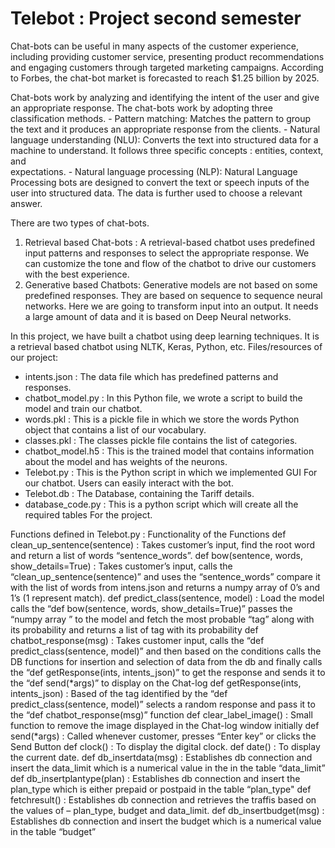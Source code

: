 # Telebot : Project second semester
Chat-bots can be useful in many aspects of the customer experience, including providing customer service, presenting product recommendations and engaging customers through targeted marketing campaigns.  According to Forbes, the chat-bot market is forecasted to reach $1.25 billion by 2025.

Chat-bots work by analyzing and identifying the intent of the user and give an appropriate response. The chat-bots work by adopting three classification methods.
    - Pattern matching: Matches the pattern to group the text and it produces an appropriate response from the clients.
    - Natural language understanding (NLU): Converts the text into structured data for a machine to understand.  It follows three specific concepts : entities, context, and             
      expectations.
    - Natural language processing (NLP): Natural Language Processing bots are designed to convert the text or speech inputs of the user into structured data. The data is further used 
      to choose a relevant answer.

There are two types of chat-bots.
1. Retrieval based Chat-bots : A retrieval-based chatbot uses predefined input patterns and responses to select the appropriate response. We can customize the tone and flow of the 
    chatbot to drive our customers with the best experience.
2. Generative based Chatbots: Generative models are not based on some predefined responses. They are based on sequence to sequence neural networks. Here we are going to transform 
    input into an output. It needs a large amount of data and it is based on Deep Neural networks.

In this project, we have built a chatbot using deep learning techniques. It is a  retrieval based chatbot using NLTK, Keras, Python, etc. Files/resources of our project:
  - intents.json :  The data file which has predefined patterns and responses.
  - chatbot_model.py : In this Python file, we wrote a script to build the model and train our chatbot.
  - words.pkl :  This is a pickle file in which we store the words Python object that contains a list of our vocabulary.
  - classes.pkl : The classes pickle file contains the list of categories.
  - chatbot_model.h5 :  This is the trained model that contains information about the model and has weights of the neurons.
  - Telebot.py :  This is the Python script in which we implemented GUI For our chatbot. Users can easily interact with the bot.
  - Telebot.db : The Database, containing the Tariff details.
  - database_code.py : This is a python script which will create all the required tables For the project.

Functions defined in Telebot.py                     : Functionality of the Functions
    def clean_up_sentence(sentence)                 : Takes customer’s input, find the root word and return a list of words “sentence_words”.
    def bow(sentence, words, show_details=True)     : Takes customer’s input, calls the “clean_up_sentence(sentence)” and uses the “sentence_words” compare it with the list of words 
                                                      from intens.json and returns a numpy array of 0’s and 1’s (1 represent match).
    def predict_class(sentence, model)              : Load the model calls the “def bow(sentence, words, show_details=True)” passes the “numpy array ” to the model and fetch the most 
                                                      probable “tag” along with its probability and returns a list of tag with its probability
    def chatbot_response(msg)                       : Takes customer input, calls the “def predict_class(sentence, model)” and then based on the conditions calls the DB functions for 
                                                      insertion and selection of data from the db and finally calls the “def getResponse(ints, intents_json)” to get the
                                                      response and sends it to the “def send(*args)” to display on the Chat-log
    def getResponse(ints, intents_json)             : Based of the tag identified by the “def predict_class(sentence, model)” selects a random response and pass it to the “def
                                                      chatbot_response(msg)” function
    def clear_label_image()                         : Small function to remove the image displayed in the Chat-log window initially
    def send(*args)                                 : Called whenever customer, presses “Enter key” or clicks the Send Button
    def clock()                                     : To display the digital clock.
    def date()                                      : To display the current date.
    def db_insertdata(msg)                          : Establishes db connection and insert the data_limit which is a numerical value in the in the table “data_limit”
    def db_insertplantype(plan)                     : Establishes db connection and insert the plan_type which is either prepaid or postpaid in the table “plan_type"
    def fetchresult()                               : Establishes db connection and retrieves the traffis based on the values of – plan_type, budget and data_limit.
    def db_insertbudget(msg)                        : Establishes db connection and insert the budget which is a numerical value in the table “budget”
